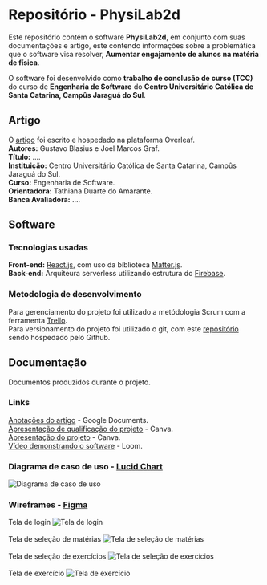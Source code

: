 # Repositório - PhysiLab2d
Este repositório contém o software **PhysiLab2d**, em conjunto com suas documentações e artigo, este contendo informações sobre a problemática que o software visa resolver, **Aumentar engajamento de alunos na matéria de física**. <br>

O software foi desenvolvido como **trabalho de conclusão de curso (TCC)** do curso de **Engenharia de Software** do **Centro Universitário Católica de Santa Catarina, Campûs Jaraguá do Sul**.

## Artigo
O [artigo](https://www.overleaf.com/read/khhvsthbhzpg) foi escrito e hospedado na plataforma Overleaf. <br> 
**Autores:** Gustavo Blasius e Joel Marcos Graf. <br>
**Título:** .... <br>
**Instituição:** Centro Universitário Católica de Santa Catarina, Campûs Jaraguá do Sul. <br>
**Curso:** Engenharia de Software. <br>
**Orientadora:** Tathiana Duarte do Amarante. <br>
**Banca Avaliadora:** .... <br>

## Software
### Tecnologias usadas
**Front-end:** [React.js](https://react.dev/), com uso da biblioteca [Matter.js](https://brm.io/matter-js/). <br>
**Back-end:** Arquiteura serverless utilizando estrutura do [Firebase](https://firebase.google.com). <br>

### Metodologia de desenvolvimento
Para gerenciamento do projeto foi utilizado a metódologia Scrum com a ferramenta [Trello](https://trello.com/). <br>
Para versionamento do projeto foi utilizado o git, com este [repositório](https://github.com/zBlasius/math_learnin) sendo hospedado pelo Github. <br>

## Documentação
Documentos produzidos durante o projeto.
### Links
[Anotações do artigo](https://docs.google.com/document/d/1sumGe37jRPCV64vbBFA1mbVIQoFD4BSlK9QBvWubvqU) - Google Documents. <br>
[Apresentação de qualificação do projeto](https://www.canva.com/design/DAFuErf5dkI/jajhVm-mfcQabwzhhWYfwQ/edit?utm_content=DAFuErf5dkI&utm_campaign=designshare&utm_medium=link2&utm_source=sharebutton) - Canva. <br>
[Apresentação do projeto](https://www.canva.com/design/DAFzumN9vCg/mnxlR6VB0Tgsvu-Xw1Re4g/edit?utm_content=DAFzumN9vCg&utm_campaign=designshare&utm_medium=link2&utm_source=sharebutton) - Canva. <br>
[Vídeo demonstrando o software](google.com) - Loom. <br>
### Diagrama de caso de uso - [Lucid Chart](https://www.lucidchart.com)
![Diagrama de caso de uso](https://github.com/zBlasius/math_learning/assets/55204995/74ea6fa3-6457-4c41-b824-175003fbb5f0)
### Wireframes - [Figma](https://www.figma.com)
Tela de login
![Tela de login](https://github.com/zBlasius/math_learning/assets/55204995/eb959ab1-384a-4713-81b1-ad598034cf51)<br><br>
Tela de seleção de matérias
![Tela de seleção de matérias](https://github.com/zBlasius/math_learning/assets/55204995/674fd433-f577-49f6-a663-367c3f6351f4)<br><br>
Tela de seleção de exercícios
![Tela de seleção de exercícios](https://github.com/zBlasius/math_learning/assets/55204995/7adf63d4-e290-4bd3-8cce-dde0d6eddaaa)<br><br>
Tela de exercício
![Tela de exercício](https://github.com/zBlasius/math_learning/assets/55204995/78476385-5d77-4952-9e83-e12374ccd20d)<br><br>
